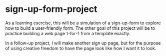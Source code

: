 # sign-up-form-project
As a learning exercise, this will be a simulation of a sign-up-form to explore how to build a user-friendly form. The other goal of this project will be to practice building a web page 1-for-1 from a template exactly. 

In a follow-up project, I will make another sign up page, but for the purpose of using creative freedom to have the page look like how I want it to look. 
